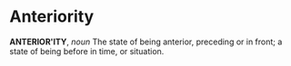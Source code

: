 # Anteriority

**ANTERIOR'ITY**, _noun_ The state of being anterior, preceding or in front; a state of being before in time, or situation.